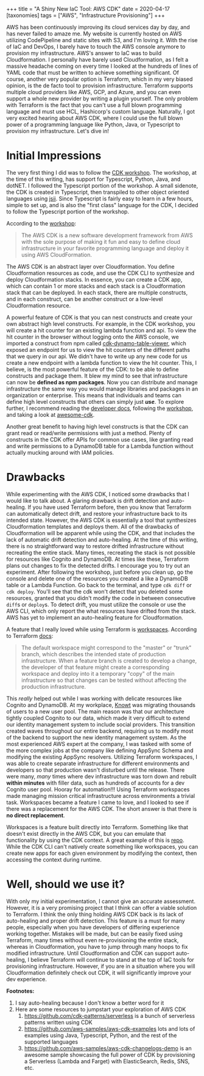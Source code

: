 +++
title = "A Shiny New IaC Tool: AWS CDK"
date = 2020-04-17
[taxonomies]
tags = ["AWS", "Infrastructure Provisioning"]
+++

AWS has been continuously improving its cloud services day by day, and has never failed to amaze me. My website is currently hosted on AWS utilizing CodePipeline and static sites with S3, and I'm loving it. With the rise of IaC and DevOps, I barely have to touch the AWS console anymore to provision my infrastructure. AWS's answer to IaC was to build Cloudformation. I personally have barely used Cloudformation, as I felt a massive headache coming on every time I looked at the hundreds of lines of YAML code that must be written to achieve something significant. Of course, another very popular option is Terraform, which in my very biased opinion, is the de facto tool to provision infrastructure. Terraform supports multiple cloud providers like AWS, GCP, and Azure, and you can even support a whole new provider by writing a plugin yourself. The only problem with Terraform is the fact that you can't use a full blown programming language and must use HCL, Hashicorp's custom language. Naturally, I got very excited hearing about AWS CDK, where I could use the full blown power of a programming language like Python, Java, or Typescript to provision my infrastructure. Let's dive in!

# Initial Impressions

The very first thing I did was to follow the [CDK workshop](https://cdkworkshop.com/). The workshop, at the time of this writing, has support for Typescript, Python, Java, and dotNET. I followed the Typescript portion of the workshop. A small sidenote, the CDK is created in Typescript, then transpiled to other object oriented languages using [jsii](https://github.com/aws/jsii). Since Typescript is fairly easy to learn in a few hours, simple to set up, and is also the "first class" language for the CDK, I decided to follow the Typescript portion of the workshop.

According to the [workshop](https://cdkworkshop.com/):

> The AWS CDK is a new software development framework from AWS with the sole purpose of making it fun and easy to define cloud infrastructure in your favorite programming language and deploy it using AWS CloudFormation.

The AWS CDK is an abstract layer over Cloudformation. You define Cloudformation resources as code, and use the CDK CLI to synthesize and deploy Cloudformation stacks. In essence, you can create a CDK app, which can contain 1 or more stacks and each stack is a Cloudformation stack that can be deployed. In each stack, there are multiple constructs, and in each construct, can be another construct or a low-level Cloudformation resource.

A powerful feature of CDK is that you can nest constructs and create your own abstract high level constructs. For example, in the CDK workshop, you will create a hit counter for an existing lambda function and api. To view the hit counter in the browser without logging onto the AWS console, we imported a construct from npm called [cdk-dynamo-table-viewer](https://www.npmjs.com/package/cdk-dynamo-table-viewer), which exposed an endpoint for us to view the hit counters of the different paths that we query in our api. We didn't have to write up any new code for us create a new endpoint with a lambda function to view the hit counter. This, I believe, is the most powerful feature of the CDK: to be able to define constructs and package them. It blew my mind to see that infrastructure can now be **defined as npm packages**. Now you can distribute and manage infrastructure the same way you would manage libraries and packages in an organization or enterprise. This means that individuals and teams can define high level constructs that others can simply just **_use_**. To explore further, I recommend reading the [developer docs](https://docs.aws.amazon.com/cdk/latest/guide/home.html), following the [workshop](com), and taking a look at [awesome-cdk](https://github.com/eladb/awesome-cdk).

Another great benefit to having high level constructs is that the CDK can grant read or read/write permissions with just a method. Plenty of constructs in the CDK offer APIs for common use cases, like granting read and write permissions to a DynamoDB table for a Lambda function without actually mucking around with IAM policies.

# Drawbacks

While experimenting with the AWS CDK, I noticed some drawbacks that I would like to talk about. A glaring drawback is drift detection and auto-healing. If you have used Terraform before, then you know that Terraform can automatically detect drift, and restore your infrastructure back to its intended state. However, the AWS CDK is essentially a tool that synthesizes Cloudformation templates and deploys them. All of the drawbacks of Cloudformation will be apparent while using the CDK, and that includes the lack of automatic drift detection and auto-healing. At the time of this writing, there is no straightforward way to restore drifted infrastructure without recreating the entire stack. Many times, recreating the stack is not possible for resources like Cognito and DynamoDB. At times like these, Terraform plans out changes to fix the detected drifts. I encourage you to try out an experiment. After following the workshop, just before you clean up, go the console and delete one of the resources you created a like a DynamoDB table or a Lambda Function. Go back to the terminal, and type `cdk diff` or `cdk deploy`. You'll see that the cdk won't detect that you deleted some resources, granted that you didn't modify the code in between consecutive `diff`s or `deploy`s. To detect drift, you must utilize the console or use the AWS CLI, which only report the what resources have drifted from the stack. AWS has yet to implement an auto-healing feature for Cloudformation.

A feature that I really loved while using Terraform is [workspaces](https://www.terraform.io/docs/state/workspaces.html). According to Terraform [docs](https://www.terraform.io/docs/state/workspaces.html):

> The default workspace might correspond to the "master" or "trunk" branch, which describes the intended state of production infrastructure. When a feature branch is created to develop a change, the developer of that feature might create a corresponding workspace and deploy into it a temporary "copy" of the main infrastructure so that changes can be tested without affecting the production infrastructure.

This _really_ helped out while I was working with delicate resources like Cognito and DynamoDB. At my workplace, [Knowt](https://knowt.io/) was migrating thousands of users to a new user pool. The main reason was that our architecture tightly coupled Cognito to our data, which made it very difficult to extend our identity management system to include social providers. This transition created waves throughout our entire backend, requiring us to modify most of the backend to support the new identity management system. As the most experienced AWS expert at the company, I was tasked with some of the more complex jobs at the company like defining AppSync Schema and modifying the existing AppSync resolvers. Utilizing Terraform workspaces, I was able to create separate infrastructure for different environments and developers so that production wasn't disturbed until the release. There were many, _many_ times where dev infrastructure was torn down and rebuilt **within minutes** with filler data, such as hundreds of accounts for a dev Cognito user pool. Hooray for automation!!! Using Terraform workspaces made managing mission critical infrastructure across environments a trivial task. Workspaces became a feature I came to love, and I looked to see if there was a replacement for the AWS CDK. The short answer is that there is **no direct replacement**.

Workspaces is a feature built directly into Terraform. Something like that doesn't exist directly in the AWS CDK, but you can emulate that functionality by using the CDK context. A great example of this is [repo](https://github.com/aws-samples/aws-dynamodb-enterprise-application). While the CDK CLI can't natively create something like workspaces, you can create new apps for each given environment by modifying the context, then accessing the context during runtime.

# Well, should we use it?

With only my initial experimentation, I cannot give an accurate assessment. However, it is a very promising project that I think can offer a viable solution to Terraform. I think the only thing holding AWS CDK back is its lack of auto-healing and proper drift detection. This feature is a must for many people, especially when you have developers of differing experience working together. Mistakes will be made, but can be easily fixed using Terraform, many times without even re-provisioning the entire stack, whereas in Cloudformation, you have to jump through many hoops to fix modified infrastructure. Until Cloudformation and CDK can support auto-healing, I believe Terraform will continue to stand at the top of IaC tools for provisioning infrastructure. However, if you are in a situation where you will Cloudformation definitely check out CDK, it will significantly improve your dev experience.

**Footnotes:**

1. I say auto-healing because I don't know a better word for it
2. Here are some resources to jumpstart your exploration of AWS CDK
    1. <https://github.com/cdk-patterns/serverless> is a bunch of serverless patterns written using CDK
    2. <https://github.com/aws-samples/aws-cdk-examples> lots and lots of examples using Java, Typescript, Python, and the rest of the supported languages
    3. <https://github.com/aws-samples/aws-cdk-changelogs-demo> is an awesome sample showcasing the full power of CDK by provisioning a Serverless (Lambda and Farget) with ElasticSearch, Redis, SNS, etc.

